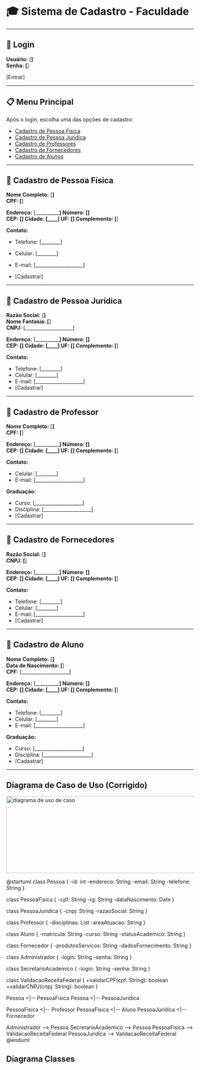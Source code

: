 # 🎓 Sistema de Cadastro - Faculdade

---

## 🔐 Login
**Usuário:** [____________________]  
**Senha:**   [____________________]  

[Entrar]

---

## 📋 Menu Principal
Após o login, escolha uma das opções de cadastro:

- [Cadastro de Pessoa Física](#cadastro-de-pessoa-física)  
- [Cadastro de Pessoa Jurídica](#cadastro-de-pessoa-jurídica)  
- [Cadastro de Professores](#cadastro-de-professor)  
- [Cadastro de Fornecedores](#cadastro-de-fornecedores)  
- [Cadastro de Alunos](#cadastro-de-aluno)  

---

## 📑 Cadastro de Pessoa Física
**Nome Completo:** [____________________]  
**CPF:** [____________________]  

**Endereço:** [____________________] **Número:** [____]  
**CEP:** [____] **Cidade:** [____] **UF:** [__] **Complemento:** [________]  

**Contato:**  
- Telefone: [________]  
- Celular: [________]  
- E-mail: [____________________]

- [Cadastrar]

---

## 📑 Cadastro de Pessoa Jurídica
**Razão Social:** [____________________]  
**Nome Fantasia:** [____________________]  
**CNPJ:** [____________________]  

**Endereço:** [____________________] **Número:** [____]  
**CEP:** [____] **Cidade:** [____] **UF:** [__] **Complemento:** [________]  

**Contato:**  
- Telefone: [________]  
- Celular: [________]  
- E-mail: [____________________]
- [Cadastrar]

---

## 📑 Cadastro de Professor
**Nome Completo:** [____________________]  
**CPF:** [____________________]  

**Endereço:** [____________________] **Número:** [____]  
**CEP:** [____] **Cidade:** [____] **UF:** [__] **Complemento:** [________]  

**Contato:**  
- Celular: [________]  
- E-mail: [____________________]  

**Graduação:**  
- Curso: [____________________]  
- Disciplina: [____________________]
- [Cadastrar]

---

## 📑 Cadastro de Fornecedores
**Razão Social:** [____________________]  
**CNPJ:** [____________________]  

**Endereço:** [____________________] **Número:** [____]  
**CEP:** [____] **Cidade:** [____] **UF:** [__] **Complemento:** [________]  

**Contato:**  
- Telefone: [________]  
- Celular: [________]  
- E-mail: [____________________]
- [Cadastrar]

---

## 📑 Cadastro de Aluno
**Nome Completo:** [____________________]  
**Data de Nascimento:** [____________________]  
**CPF:** [____________________]  

**Endereço:** [____________________] **Número:** [____]  
**CEP:** [____] **Cidade:** [____] **UF:** [__] **Complemento:** [________]  

**Contato:**  
- Telefone: [________]  
- Celular: [________]  
- E-mail: [____________________]  

**Graduação:**  
- Curso: [____________________]  
- Disciplina: [____________________]
- [Cadastrar]

---

## Diagrama de Caso de Uso (Corrigido)

<img width="1068" height="207" alt="diagrama de uso de caso" src="https://github.com/user-attachments/assets/b6f763be-ebac-4bf7-af7e-e4e7cad6d129" />

@startuml
class Pessoa {
  -id: int
  -endereco: String
  -email: String
  -telefone: String
}

class PessoaFisica {
  -cpf: String
  -rg: String
  -dataNascimento: Date
}

class PessoaJuridica {
  -cnpj: String
  -razaoSocial: String
}

class Professor {
  -disciplinas: List<String>
  -areaAtuacao: String
}

class Aluno {
  -matricula: String
  -curso: String
  -statusAcademico: String
}

class Fornecedor {
  -produtosServicos: String
  -dadosFornecimento: String
}

class Administrador {
  -login: String
  -senha: String
}

class SecretarioAcademico {
  -login: String
  -senha: String
}

class ValidacaoReceitaFederal {
  +validarCPF(cpf: String): boolean
  +validarCNPJ(cnpj: String): boolean
}

Pessoa <|-- PessoaFisica
Pessoa <|-- PessoaJuridica

PessoaFisica <|-- Professor
PessoaFisica <|-- Aluno
PessoaJuridica <|-- Fornecedor

Administrador --> Pessoa
SecretarioAcademico --> Pessoa
PessoaFisica --> ValidacaoReceitaFederal
PessoaJuridica --> ValidacaoReceitaFederal
@enduml


## Diagrama Classes





